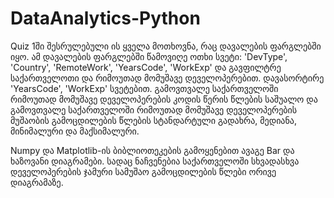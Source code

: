 # DataAnalytics-Python
Quiz 1ში შესრულებული ის ყველა მოთხოვნა, რაც დავალების ფარგლებში იყო.
ამ დავალების ფარგლებში წამოვიღე ოთხი სვეტი: 'DevType', 'Country', 'RemoteWork', 'YearsCode', 'WorkExp' და გავფილტრე
საქართველოთი და რიმოუთად მომუშავე დეველოპერებით. დავასორტირე 'YearsCode', 'WorkExp' სვეტებით. გამოვთვალე საქართველოში 
რიმოუთად მომუშავე დეველოპერების კოდის წერის წლების საშუალო და გამოვთვალე საქართველოში რიმოუთად მომუშავე დეველოპერების
მუშაობის გამოცდილების წლების სტანდარტული გადახრა, მედიანა, მინიმალური და მაქსიმალური.

Numpy და Matplotlib-ის ბიბლიოთეკების გამოყენებით ავაგე Bar და ხაზოვანი დიაგრამები.
სადაც ნაჩვენებია საქართველოში სხვადასხვა დეველოპერების ჯამური სამუშაო გამოცდილების წლები ორივე დიაგრამაზე.
